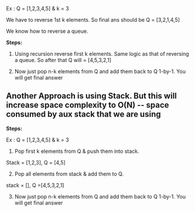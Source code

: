 Ex : Q = [1,2,3,4,5] & k = 3

We have to reverse 1st k elements. So final ans should be Q = [3,2,1,4,5]

We know how to reverse a queue.

**Steps:**

1. Using recursion reverse first k elements. Same logic as that of reversing a queue. So after that Q will = [4,5,3,2,1]

2. Now just pop n-k elements from Q and add them back to Q 1-by-1. You will get final answer


## Another Approach is using Stack. But this will increase space complexity to O(N) -- space consumed by aux stack that we are using

**Steps:**

Ex : Q = [1,2,3,4,5] & k = 3

1. Pop first k elements from Q & push them into stack.

Stack = [1,2,3], Q = [4,5]

2. Pop all elements from stack & add them to Q.

stack = [], Q =[4,5,3,2,1]

3. Now just pop n-k elements from Q and add them back to Q 1-by-1. You will get final answer
